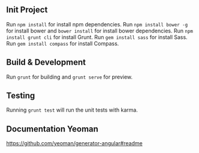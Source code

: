 ## Init Project

Run `npm install` for install npm dependencies.
Run `npm install bower -g` for install bower and `bower install` for install bower dependencies.
Run `npm install grunt cli` for install Grunt.
Run `gem install sass` for install Sass.
Run `gem install compass` for install Compass.

## Build & Development

Run `grunt` for building and `grunt serve` for preview.

## Testing

Running `grunt test` will run the unit tests with karma.

## Documentation Yeoman

https://github.com/yeoman/generator-angular#readme